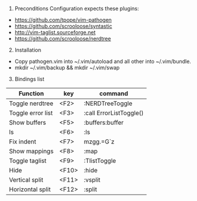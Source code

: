 1. Preconditions
Configuration expects these plugins:

* https://github.com/tpope/vim-pathogen
* https://github.com/scrooloose/syntastic
* http://vim-taglist.sourceforge.net
* https://github.com/scrooloose/nerdtree

2. Installation
* Copy pathogen.vim into ~/.vim/autoload and all other into ~/.vim/bundle.
* mkdir ~/.vim/backup && mkdir ~/.vim/swap

3. Bindings list

Function|key|command
--------|---|---------------------------------------------------
Toggle nerdtree|\<F2\>|:NERDTreeToggle<CR>
Toggle error list|\<F3\>|:call ErrorListToggle()<CR>
Show buffers|\<F5\>|:buffers<CR>:buffer<Space>
ls|\<F6\>|:ls<CR>
Fix indent|\<F7\>|mzgg.=G`z<CR>
Show mappings|\<F8\>|:map<CR>
Toggle taglist|\<F9\>|:TlistToggle<CR>
Hide|\<F10\>|:hide<CR>
Vertical split|\<F11\>|:vsplit<CR>
Horizontal split|\<F12\>|:split<CR>
